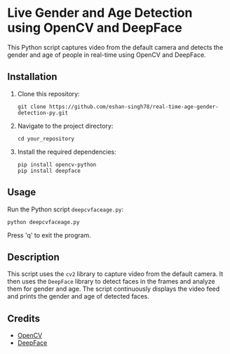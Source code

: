 # Live Gender and Age Detection using OpenCV and DeepFace

This Python script captures video from the default camera and detects the gender and age of people in real-time using OpenCV and DeepFace.

## Installation

1. Clone this repository:
   ```
   git clone https://github.com/eshan-singh78/real-time-age-gender-detection-py.git
   ```

2. Navigate to the project directory:
   ```
   cd your_repository
   ```

3. Install the required dependencies:
   ```
   pip install opencv-python
   pip install deepface
   ```

## Usage

Run the Python script `deepcvfaceage.py`:
   ```
   python deepcvfaceage.py
   ```

Press 'q' to exit the program.

## Description

This script uses the `cv2` library to capture video from the default camera. It then uses the `DeepFace` library to detect faces in the frames and analyze them for gender and age. The script continuously displays the video feed and prints the gender and age of detected faces.

## Credits

- [OpenCV](https://opencv.org/)
- [DeepFace](https://github.com/serengil/deepface)
